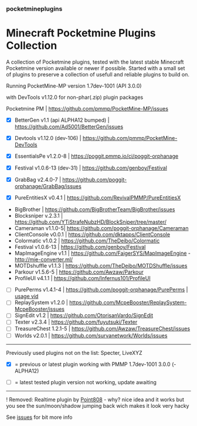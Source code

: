 ### pocketmineplugins

# Minecraft Pocketmine Plugins Collection

A collection of Pocketmine plugins, tested with the latest stable Minecraft Pocketmine version available or newer if possible.
Started with a small set of plugins to preserve a collection of usefull and reliable plugins to build on. 

Running PocketMine-MP version 1.7dev-1001 (API 3.0.0) 

with DevTools v1.12.0 for non-phar(.zip) plugin packages


Pocketmine PM | https://github.com/pmmp/PocketMine-MP/issues


- [x] BetterGen v1.1 (api ALPHA12 bumped) | https://github.com/Ad5001/BetterGen/issues
- [x] Devtools v1.12.0 (dev-106) | https://github.com/pmmp/PocketMine-DevTools
- [x] EssentialsPe v1.2.0-8 | https://poggit.pmmp.io/ci/poggit-orphanage
- [x] Festival v1.0.6-13 (dev-31) | https://github.com/genboy/Festival 
- [x] GrabBag v2.4.0-7 | https://github.com/poggit-orphanage/GrabBag/issues
- [x] PureEntitiesX v0.4.1 | https://github.com/RevivalPMMP/PureEntitiesX



- BigBrother | https://github.com/BigBrotherTeam/BigBrother/issues
- Blocksniper v.2.3.1 | https://github.com/YTiStrafeNubzHD/BlockSniper/tree/master/
- Cameraman v1.1.0-5| https://github.com/poggit-orphanage/Cameraman
- ClientConsole v0.0.1 | https://github.com/dktapps/ClientConsole
- Colormatic v1.0.2 | https://github.com/TheDeibo/Colormatic
- Festival v1.0.6-13 | https://github.com/genboy/Festival 
- MapImageEngine v1.1 | https://github.com/FaigerSYS/MapImageEngine - http://mie-converter.ml/
- MOTDshuffle v1.1.3 | https://github.com/TheDeibo/MOTDShuffle/issues
- Parkour v1.5.6-5 | https://github.com/Awzaw/Parkour
- ProfileUI v4.1.1 | https://github.com/Infernus101/ProfileUI
- [ ] PurePerms v1.4.1-4 | https://github.com/poggit-orphanage/PurePerms | [usage vid](https://youtu.be/v19TSITGxF4)
- [ ] ReplaySystem v1.2.0 | https://github.com/McpeBooster/ReplaySystem-McpeBooster/issues
- [ ] SignEdit v1.2 | https://github.com/OtorisanVardo/SignEdit
- [ ] Texter v2.3.4 | https://github.com/fuyutsuki/Texter
- [ ] TreasureChest 1.2.1-5 | https://github.com/Awzaw/TreasureChest/issues
- [ ] Worlds v2.0.1 | https://github.com/survanetwork/Worlds/issues

---
Previously used plugins not on the list: Specter, LiveXYZ

- [x] = previous or latest plugin working with PMMP 1.7dev-1001 3.0.0 (-ALPHA12) 
- [ ] = latest tested plugin version not working, update awaiting


--- 

! Removed: Realtime plugin by [Point808](https://github.com/Point808/PMMP_Plugins/tree/master/RealTime/) - why? nice idea and it works but you see the sun/moon/shadow jumping back wich makes it look very hacky

See [issues](https://github.com/genboy/pocketmineplugins/issues) for bit more info 
